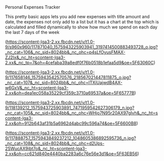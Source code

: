 Personal Expenses Tracker

This pretty basic apps lets you add new expenses with title amount and date, 
the expenses not only add to a list but it has a  chart at the top
which is calculated and filled  dynamically to show how much we spend on each day
the last 7 days of the week


(https://scontent-lga3-2.xx.fbcdn.net/v/t1.0-9/s960x960/117871040_1575943225903941_3197414500883493728_o.jpg?_nc_cat=106&_nc_sid=8024bb&_nc_ohc=p4sLfOyusFMAX-ZJ2Ix&_nc_ht=scontent-lga3-2.xx&_nc_tp=7&oh=4cefaba39a8edf0f76b0518b1efaa5d9&oe=5F63060C)

(https://scontent-lga3-2.xx.fbcdn.net/v/t1.0-9/117658146_1575943542570576_218567021447811875_o.jpg?_nc_cat=107&_nc_sid=8024bb&_nc_ohc=ITXiUajwdB4AX-w6GxV&_nc_ht=scontent-lga3-2.xx&oh=dea1ec058a35229cf359c3710a69537a&oe=5F65777B)

(https://scontent-lga3-2.xx.fbcdn.net/v/t1.0-9/118139212_1575943725903891_7471959542627306179_n.jpg?_nc_cat=105&_nc_sid=8024bb&_nc_ohc=WHjo7N95r20AX97gIvh&_nc_ht=scontent-lga3-2.xx&oh=912b643af31b5a6962d4abc99c596a74&oe=5F6600B8)

(https://scontent-lga3-2.xx.fbcdn.net/v/t1.0-9/117888757_1575943849237212_1048605386892595736_n.jpg?_nc_cat=108&_nc_sid=8024bb&_nc_ohc=d2Ups-2SWucAX9ibt7o&_nc_ht=scontent-lga3-2.xx&oh=cc621d840e4440ba2283a6c76e56e3d1&oe=5F63EB56)





